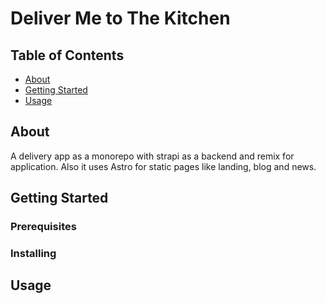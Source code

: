 # Deliver Me to The Kitchen

## Table of Contents

+ [About](#about)
+ [Getting Started](#getting_started)
+ [Usage](#usage)

## About <a name = "about"></a>

A delivery app as a monorepo with strapi as a backend and remix for application. Also it uses Astro for static pages like landing, blog and news.

## Getting Started <a name = "getting_started"></a>

### Prerequisites

### Installing

## Usage <a name = "usage"></a>
